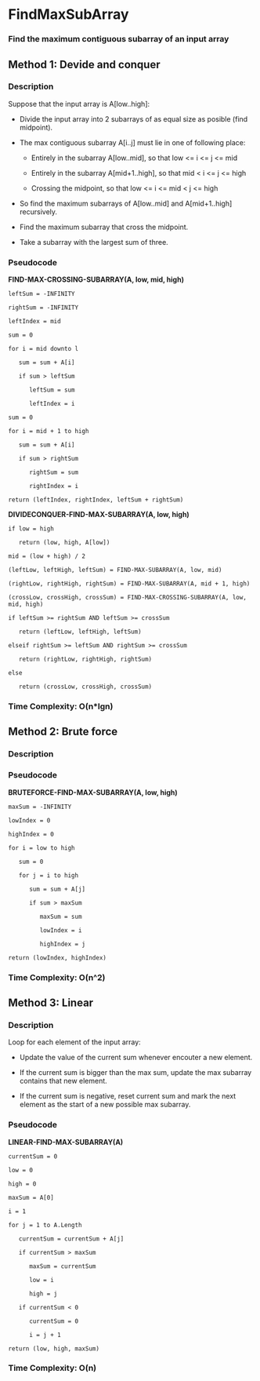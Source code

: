 # FindMaxSubArray

### Find the maximum contiguous subarray of an input array

## Method 1: Devide and conquer

### Description 

Suppose that the input array is A[low..high]:

* Divide the input array into 2 subarrays of as equal size as posible (find midpoint).

* The max contiguous subarray A[i..j] must lie in one of following place:
  
  * Entirely in the subarray A[low..mid], so that low <= i <= j <= mid
  
  * Entirely in the subarray A[mid+1..high], so that mid < i <= j <= high
  
  * Crossing the midpoint, so that low <= i <= mid < j <= high

* So find the maximum subarrays of A[low..mid] and A[mid+1..high] recursively.

* Find the maximum subarray that cross the midpoint.

* Take a subarray with the largest sum of three.

### Pseudocode

   **FIND-MAX-CROSSING-SUBARRAY(A, low, mid, high)**
    
    leftSum = -INFINITY
    
    rightSum = -INFINITY
    
    leftIndex = mid
    
    sum = 0
    
    for i = mid downto l
    
       sum = sum + A[i]
       
       if sum > leftSum
       
          leftSum = sum
          
          leftIndex = i
          
    sum = 0
    
    for i = mid + 1 to high
    
       sum = sum + A[i]
       
       if sum > rightSum
       
          rightSum = sum
          
          rightIndex = i
          
    return (leftIndex, rightIndex, leftSum + rightSum)

   **DIVIDECONQUER-FIND-MAX-SUBARRAY(A, low, high)**
    
    if low = high 
    
       return (low, high, A[low])
    
    mid = (low + high) / 2
    
    (leftLow, leftHigh, leftSum) = FIND-MAX-SUBARRAY(A, low, mid)
    
    (rightLow, rightHigh, rightSum) = FIND-MAX-SUBARRAY(A, mid + 1, high)
    
    (crossLow, crossHigh, crossSum) = FIND-MAX-CROSSING-SUBARRAY(A, low, mid, high)
    
    if leftSum >= rightSum AND leftSum >= crossSum
       
       return (leftLow, leftHigh, leftSum)
       
    elseif rightSum >= leftSum AND rightSum >= crossSum
       
       return (rightLow, rightHigh, rightSum)
       
    else
       
       return (crossLow, crossHigh, crossSum)
       
### Time Complexity: O(n*lgn) 

## Method 2: Brute force

### Description

### Pseudocode

   **BRUTEFORCE-FIND-MAX-SUBARRAY(A, low, high)**
   
    maxSum = -INFINITY
    
    lowIndex = 0
    
    highIndex = 0

    for i = low to high
    
       sum = 0
       
       for j = i to high
       
          sum = sum + A[j]
          
          if sum > maxSum
             
             maxSum = sum
             
             lowIndex = i
             
             highIndex = j
             
    return (lowIndex, highIndex)
    
### Time Complexity: O(n^2)

## Method 3: Linear

### Description

Loop for each element of the input array:

* Update the value of the current sum whenever encouter a new element.

* If the current sum is bigger than the max sum, update the max subarray contains that new element.

* If the current sum is negative, reset current sum and mark the next element as the start of a new possible max subarray.

### Pseudocode

   **LINEAR-FIND-MAX-SUBARRAY(A)**
   
    currentSum = 0
    
    low = 0
    
    high = 0
    
    maxSum = A[0]
    
    i = 1
    
    for j = 1 to A.Length
    
       currentSum = currentSum + A[j]
       
       if currentSum > maxSum
       
          maxSum = currentSum
          
          low = i
          
          high = j
          
       if currentSum < 0
          
          currentSum = 0
          
          i = j + 1
          
    return (low, high, maxSum)
    
### Time Complexity: O(n) 
